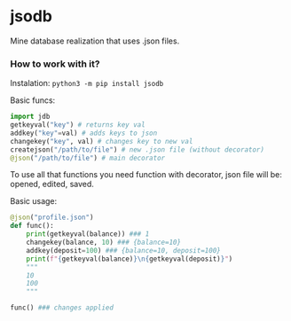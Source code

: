 # jsodb
Mine database realization that uses .json files.

### How to work with it?
Instalation:
`python3 -m pip install jsodb`

Basic funcs:
```py
import jdb
getkeyval("key") # returns key val
addkey("key"=val) # adds keys to json
changekey("key", val) # changes key to new val
createjson("/path/to/file") # new .json file (without decorator)
@json("/path/to/file") # main decorator
```

To use all that functions you need function with decorator, json file will be: opened, edited, saved.

Basic usage:
```py
@json("profile.json")
def func():
	print(getkeyval(balance)) ### 1
	changekey(balance, 10) ### {balance=10}
	addkey(deposit=100) ### {balance=10, deposit=100}
	print(f"{getkeyval(balance)}\n{getkeyval(deposit)}")
	"""
	10
	100
	"""

func() ### changes applied
```